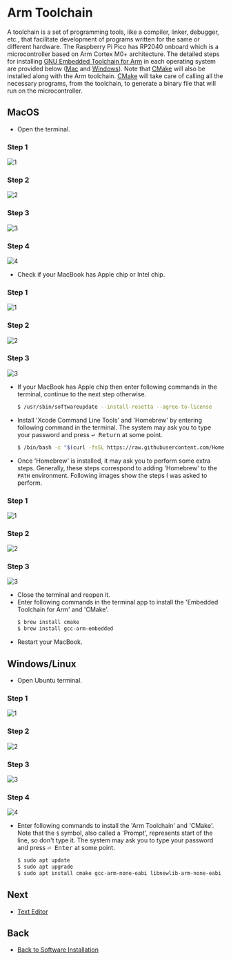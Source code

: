 # Arm Toolchain
A toolchain is a set of programming tools, like a compiler, linker, debugger, etc., that facilitate development of programs written for the same or different hardware. The Raspberry Pi Pico has RP2040 onboard which is a microcontroller based on Arm Cortex M0+ architecture. The detailed steps for installing [GNU Embedded Toolchain for Arm](https://developer.arm.com/downloads/-/gnu-rm) in each operating system are provided below ([Mac](./armToolchain.md#macos) and [Windows](./armToolchain.md#windowslinux)). Note that [CMake](https://cmake.org/) will also be installed along with the Arm toolchain. [CMake](https://cmake.org/) will take care of calling all the necessary programs, from the toolchain, to generate a binary file that will run on the microcontroller.

## MacOS
- Open the terminal.

### Step 1
![1](./figs/mac/openTerminal/1.png)
### Step 2
![2](./figs/mac/openTerminal/2.png)
### Step 3
![3](./figs/mac/openTerminal/3.png)
### Step 4
![4](./figs/mac/openTerminal/4.png)

- Check if your MacBook has Apple chip or Intel chip.
### Step 1
![1](./figs/mac/checkProcessor/1.png)
### Step 2
![2](./figs/mac/checkProcessor/2.png)
### Step 3
![3](./figs/mac/checkProcessor/3.png)

- If your MacBook has Apple chip then enter following commands in the terminal, continue to the next step otherwise.
    ```bash
    $ /usr/sbin/softwareupdate --install-rosetta --agree-to-license
    ```
- Install 'Xcode Command Line Tools' and 'Homebrew' by entering following command in the terminal. The system may ask you to type your password and press <kbd>↩&#160;Return</kbd> at some point.
    ```bash
    $ /bin/bash -c "$(curl -fsSL https://raw.githubusercontent.com/Homebrew/install/master/install.sh)"
    ```
- Once 'Homebrew' is installed, it may ask you to perform some extra steps. Generally, these steps correspond to adding 'Homebrew' to the `PATH` environment. Following images show the steps I was asked to perform.

### Step 1
![1](./figs/mac/brewExportPath/1.png)
### Step 2
![2](./figs/mac/brewExportPath/2.png)
### Step 3
![3](./figs/mac/brewExportPath/3.png)

- Close the terminal and reopen it.
- Enter following commands in the terminal app to install the 'Embedded Toolchain for Arm' and 'CMake'.
    ```bash
    $ brew install cmake
    $ brew install gcc-arm-embedded
    ```
- Restart your MacBook.

## Windows/Linux
- Open Ubuntu terminal.

### Step 1
![1](./figs/windows/openTerminal/1.png)
### Step 2
![2](./figs/windows/openTerminal/2.png)
### Step 3
![3](./figs/windows/openTerminal/3.png)
### Step 4
![4](./figs/windows/openTerminal/4.png)

- Enter following commands to install the 'Arm Toolchain' and 'CMake'. Note that the `$` symbol, also called a 'Prompt', represents start of the line, so don't type it. The system may ask you to type your password and press <kbd>⏎&#160;Enter</kbd> at some point.
    ```bash
    $ sudo apt update
    $ sudo apt upgrade
    $ sudo apt install cmake gcc-arm-none-eabi libnewlib-arm-none-eabi build-essential
    ```
## Next
- [Text Editor](./sec02/textEditor.md#text-editor)
## Back
- [Back to Software Installation](../softwareInstallation.md#next-steps)
